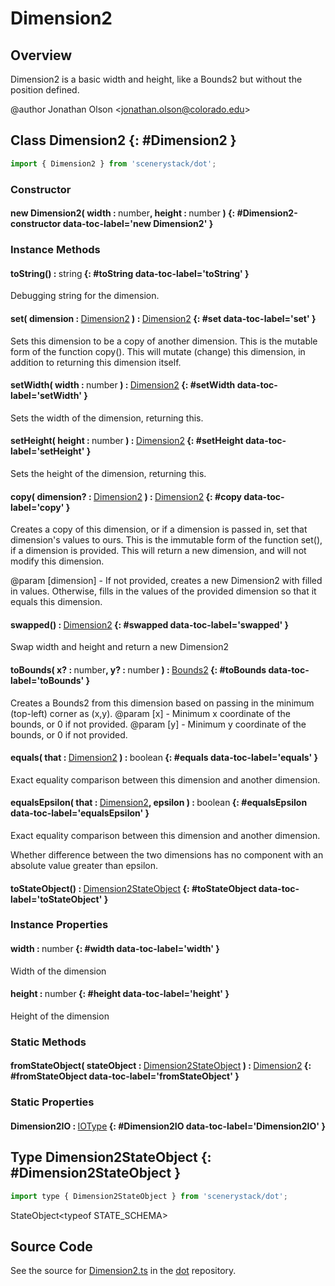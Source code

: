 # Dimension2

## Overview

Dimension2 is a basic width and height, like a Bounds2 but without the position defined.

@author Jonathan Olson &lt;jonathan.olson@colorado.edu&gt;

## Class Dimension2 {: #Dimension2 }


```js
import { Dimension2 } from 'scenerystack/dot';
```
### Constructor

#### new Dimension2( width : <span style="font-weight: 400;"><span style="color: hsla(calc(var(--md-hue) + 180deg),80%,40%,1);">number</span></span>, height : <span style="font-weight: 400;"><span style="color: hsla(calc(var(--md-hue) + 180deg),80%,40%,1);">number</span></span> ) {: #Dimension2-constructor data-toc-label='new Dimension2' }

### Instance Methods

#### toString() : <span style="font-weight: 400;"><span style="color: hsla(calc(var(--md-hue) + 180deg),80%,40%,1);">string</span></span> {: #toString data-toc-label='toString' }

Debugging string for the dimension.

#### set( dimension : <span style="font-weight: 400;">[Dimension2](../dot/Dimension2.md)</span> ) : <span style="font-weight: 400;">[Dimension2](../dot/Dimension2.md)</span> {: #set data-toc-label='set' }

Sets this dimension to be a copy of another dimension.
This is the mutable form of the function copy(). This will mutate (change) this dimension, in addition to returning
this dimension itself.

#### setWidth( width : <span style="font-weight: 400;"><span style="color: hsla(calc(var(--md-hue) + 180deg),80%,40%,1);">number</span></span> ) : <span style="font-weight: 400;">[Dimension2](../dot/Dimension2.md)</span> {: #setWidth data-toc-label='setWidth' }

Sets the width of the dimension, returning this.

#### setHeight( height : <span style="font-weight: 400;"><span style="color: hsla(calc(var(--md-hue) + 180deg),80%,40%,1);">number</span></span> ) : <span style="font-weight: 400;">[Dimension2](../dot/Dimension2.md)</span> {: #setHeight data-toc-label='setHeight' }

Sets the height of the dimension, returning this.

#### copy( dimension? : <span style="font-weight: 400;">[Dimension2](../dot/Dimension2.md)</span> ) : <span style="font-weight: 400;">[Dimension2](../dot/Dimension2.md)</span> {: #copy data-toc-label='copy' }

Creates a copy of this dimension, or if a dimension is passed in, set that dimension's values to ours.
This is the immutable form of the function set(), if a dimension is provided. This will return a new dimension,
and will not modify this dimension.

@param [dimension] - If not provided, creates a new Dimension2 with filled in values. Otherwise, fills
                     in the values of the provided dimension so that it equals this dimension.

#### swapped() : <span style="font-weight: 400;">[Dimension2](../dot/Dimension2.md)</span> {: #swapped data-toc-label='swapped' }

Swap width and height and return a new Dimension2

#### toBounds( x? : <span style="font-weight: 400;"><span style="color: hsla(calc(var(--md-hue) + 180deg),80%,40%,1);">number</span></span>, y? : <span style="font-weight: 400;"><span style="color: hsla(calc(var(--md-hue) + 180deg),80%,40%,1);">number</span></span> ) : <span style="font-weight: 400;">[Bounds2](../dot/Bounds2.md)</span> {: #toBounds data-toc-label='toBounds' }

Creates a Bounds2 from this dimension based on passing in the minimum (top-left) corner as (x,y).
@param [x] - Minimum x coordinate of the bounds, or 0 if not provided.
@param [y] - Minimum y coordinate of the bounds, or 0 if not provided.

#### equals( that : <span style="font-weight: 400;">[Dimension2](../dot/Dimension2.md)</span> ) : <span style="font-weight: 400;"><span style="color: hsla(calc(var(--md-hue) + 180deg),80%,40%,1);">boolean</span></span> {: #equals data-toc-label='equals' }

Exact equality comparison between this dimension and another dimension.

#### equalsEpsilon( that : <span style="font-weight: 400;">[Dimension2](../dot/Dimension2.md)</span>, epsilon ) : <span style="font-weight: 400;"><span style="color: hsla(calc(var(--md-hue) + 180deg),80%,40%,1);">boolean</span></span> {: #equalsEpsilon data-toc-label='equalsEpsilon' }

Exact equality comparison between this dimension and another dimension.

Whether difference between the two dimensions has no component with an absolute value greater than epsilon.

#### toStateObject() : <span style="font-weight: 400;">[Dimension2StateObject](../dot/Dimension2.md#Dimension2StateObject)</span> {: #toStateObject data-toc-label='toStateObject' }

### Instance Properties

#### width : <span style="font-weight: 400;"><span style="color: hsla(calc(var(--md-hue) + 180deg),80%,40%,1);">number</span></span> {: #width data-toc-label='width' }

Width of the dimension

#### height : <span style="font-weight: 400;"><span style="color: hsla(calc(var(--md-hue) + 180deg),80%,40%,1);">number</span></span> {: #height data-toc-label='height' }

Height of the dimension

### Static Methods

#### fromStateObject( stateObject : <span style="font-weight: 400;">[Dimension2StateObject](../dot/Dimension2.md#Dimension2StateObject)</span> ) : <span style="font-weight: 400;">[Dimension2](../dot/Dimension2.md)</span> {: #fromStateObject data-toc-label='fromStateObject' }

### Static Properties

#### Dimension2IO : <span style="font-weight: 400;">[IOType](../tandem/IOType.md)</span> {: #Dimension2IO data-toc-label='Dimension2IO' }



## Type Dimension2StateObject {: #Dimension2StateObject }


```js
import type { Dimension2StateObject } from 'scenerystack/dot';
```


StateObject&lt;typeof STATE_SCHEMA&gt;



## Source Code

See the source for [Dimension2.ts](https://github.com/phetsims/dot/blob/main/js/Dimension2.ts) in the [dot](https://github.com/phetsims/dot) repository.
